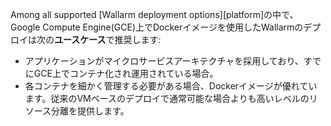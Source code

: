 Among all supported [Wallarm deployment options][platform]の中で、Google Compute Engine(GCE)上でDockerイメージを使用したWallarmのデプロイは次の**ユースケース**で推奨します:

* アプリケーションがマイクロサービスアーキテクチャを採用しており、すでにGCE上でコンテナ化され運用されている場合。
* 各コンテナを細かく管理する必要がある場合、Dockerイメージが優れています。従来のVMベースのデプロイで通常可能な場合よりも高いレベルのリソース分離を提供します。